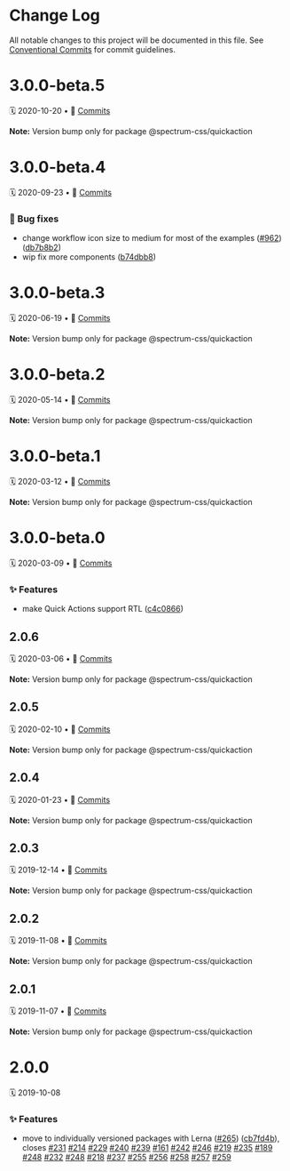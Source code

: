 # Change Log

All notable changes to this project will be documented in this file.
See [Conventional Commits](https://conventionalcommits.org) for commit guidelines.

<a name="3.0.0-beta.5"></a>
# 3.0.0-beta.5
🗓 2020-10-20 • 📝 [Commits](https://github.com/adobe/spectrum-css/compare/@spectrum-css/quickaction@3.0.0-beta.4...@spectrum-css/quickaction@3.0.0-beta.5)

**Note:** Version bump only for package @spectrum-css/quickaction





<a name="3.0.0-beta.4"></a>
# 3.0.0-beta.4
🗓 2020-09-23 • 📝 [Commits](https://github.com/adobe/spectrum-css/compare/@spectrum-css/quickaction@3.0.0-beta.3...@spectrum-css/quickaction@3.0.0-beta.4)

### 🐛 Bug fixes

* change workflow icon size to medium for most of the examples ([#962](https://github.com/adobe/spectrum-css/issues/962)) ([db7b8b2](https://github.com/adobe/spectrum-css/commit/db7b8b2))
* wip fix more components ([b74dbb8](https://github.com/adobe/spectrum-css/commit/b74dbb8))





<a name="3.0.0-beta.3"></a>
# 3.0.0-beta.3
🗓 2020-06-19 • 📝 [Commits](https://github.com/adobe/spectrum-css/compare/@spectrum-css/quickaction@3.0.0-beta.2...@spectrum-css/quickaction@3.0.0-beta.3)

**Note:** Version bump only for package @spectrum-css/quickaction





<a name="3.0.0-beta.2"></a>
# 3.0.0-beta.2
🗓 2020-05-14 • 📝 [Commits](https://github.com/adobe/spectrum-css/compare/@spectrum-css/quickaction@3.0.0-beta.1...@spectrum-css/quickaction@3.0.0-beta.2)

**Note:** Version bump only for package @spectrum-css/quickaction





<a name="3.0.0-beta.1"></a>
# 3.0.0-beta.1
🗓 2020-03-12 • 📝 [Commits](https://github.com/adobe/spectrum-css/compare/@spectrum-css/quickaction@3.0.0-beta.0...@spectrum-css/quickaction@3.0.0-beta.1)

**Note:** Version bump only for package @spectrum-css/quickaction





<a name="3.0.0-beta.0"></a>
# 3.0.0-beta.0
🗓 2020-03-09 • 📝 [Commits](https://github.com/adobe/spectrum-css/compare/@spectrum-css/quickaction@2.0.6...@spectrum-css/quickaction@3.0.0-beta.0)

### ✨ Features

* make Quick Actions support RTL ([c4c0866](https://github.com/adobe/spectrum-css/commit/c4c0866))





<a name="2.0.6"></a>
## 2.0.6
🗓 2020-03-06 • 📝 [Commits](https://github.com/adobe/spectrum-css/compare/@spectrum-css/quickaction@2.0.5...@spectrum-css/quickaction@2.0.6)

**Note:** Version bump only for package @spectrum-css/quickaction





<a name="2.0.5"></a>
## 2.0.5
🗓 2020-02-10 • 📝 [Commits](https://github.com/adobe/spectrum-css/compare/@spectrum-css/quickaction@2.0.4...@spectrum-css/quickaction@2.0.5)

**Note:** Version bump only for package @spectrum-css/quickaction





<a name="2.0.4"></a>
## 2.0.4
🗓 2020-01-23 • 📝 [Commits](https://github.com/adobe/spectrum-css/compare/@spectrum-css/quickaction@2.0.3...@spectrum-css/quickaction@2.0.4)

**Note:** Version bump only for package @spectrum-css/quickaction





<a name="2.0.3"></a>
## 2.0.3
🗓 2019-12-14 • 📝 [Commits](https://github.com/adobe/spectrum-css/compare/@spectrum-css/quickaction@2.0.2...@spectrum-css/quickaction@2.0.3)

**Note:** Version bump only for package @spectrum-css/quickaction





<a name="2.0.2"></a>
## 2.0.2
🗓 2019-11-08 • 📝 [Commits](https://github.com/adobe/spectrum-css/compare/@spectrum-css/quickaction@2.0.1...@spectrum-css/quickaction@2.0.2)

**Note:** Version bump only for package @spectrum-css/quickaction





<a name="2.0.1"></a>
## 2.0.1
🗓 2019-11-07 • 📝 [Commits](https://github.com/adobe/spectrum-css/compare/@spectrum-css/quickaction@2.0.0...@spectrum-css/quickaction@2.0.1)

**Note:** Version bump only for package @spectrum-css/quickaction





<a name="2.0.0"></a>
# 2.0.0
🗓 2019-10-08

### ✨ Features

* move to individually versioned packages with Lerna ([#265](https://github.com/adobe/spectrum-css/issues/265)) ([cb7fd4b](https://github.com/adobe/spectrum-css/commit/cb7fd4b)), closes [#231](https://github.com/adobe/spectrum-css/issues/231) [#214](https://github.com/adobe/spectrum-css/issues/214) [#229](https://github.com/adobe/spectrum-css/issues/229) [#240](https://github.com/adobe/spectrum-css/issues/240) [#239](https://github.com/adobe/spectrum-css/issues/239) [#161](https://github.com/adobe/spectrum-css/issues/161) [#242](https://github.com/adobe/spectrum-css/issues/242) [#246](https://github.com/adobe/spectrum-css/issues/246) [#219](https://github.com/adobe/spectrum-css/issues/219) [#235](https://github.com/adobe/spectrum-css/issues/235) [#189](https://github.com/adobe/spectrum-css/issues/189) [#248](https://github.com/adobe/spectrum-css/issues/248) [#232](https://github.com/adobe/spectrum-css/issues/232) [#248](https://github.com/adobe/spectrum-css/issues/248) [#218](https://github.com/adobe/spectrum-css/issues/218) [#237](https://github.com/adobe/spectrum-css/issues/237) [#255](https://github.com/adobe/spectrum-css/issues/255) [#256](https://github.com/adobe/spectrum-css/issues/256) [#258](https://github.com/adobe/spectrum-css/issues/258) [#257](https://github.com/adobe/spectrum-css/issues/257) [#259](https://github.com/adobe/spectrum-css/issues/259)
